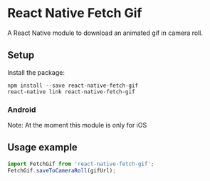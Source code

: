 # React Native Fetch Gif

A React Native module to download an animated gif in camera roll.

## Setup

Install the package:

```
npm install --save react-native-fetch-gif
react-native link react-native-fetch-gif
```

### Android

Note: At the moment this module is only for iOS

## Usage example

```javascript
import FetchGif from 'react-native-fetch-gif';
FetchGif.saveToCameraRoll(gifUrl);
```
